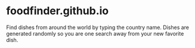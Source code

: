 # foodfinder.github.io
Find dishes from around the world by typing the country name. Dishes are generated randomly so you are one search away from your new favorite dish.

